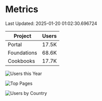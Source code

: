 # Metrics 

Last Updated: 2025-01-20 01:02:30.696724

| Project | Users |
| ----- | ----- |
| Portal | 17.5K |
| Foundations | 68.6K |
| Cookbooks | 17.7K |

![Users this Year](metrics/thisyear.png)

![Top Pages](metrics/toppages.png)

![Users by Country](metrics/bycountry.png)

